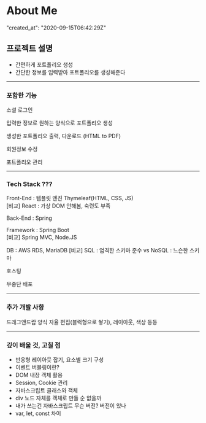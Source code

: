 # About Me

"created_at": "2020-09-15T06:42:29Z"

## 프로젝트 설명

- 간편하게 포트폴리오 생성
- 간단한 정보를 입력받아 포트폴리오를 생성해준다
  
---

### 포함한 기능

소셜 로그인

입력한 정보로 원하는 양식으로 포트폴리오 생성

생성한 포트폴리오 출력, 다운로드 (HTML to PDF)

회원정보 수정

포트폴리오 관리

---

### Tech Stack ???

Front-End : 템플릿 엔진 Thymeleaf(HTML, CSS, JS)  
[비교] React : 가상 DOM 안해봄, 숙련도 부족

Back-End : Spring

Framework : Spring Boot  
[비교] Spring MVC, Node.JS

DB : AWS RDS, MariaDB
[비교] SQL : 엄격한 스키마 준수 vs NoSQL : 느슨한 스키마

호스팅

무중단 배포

---

### 추가 개발 사항

드래그앤드랍 양식 자율 편집(블럭형으로 쌓기), 레이아웃, 색상 등등

---

### 깊이 배울 것, 고칠 점

- 반응형 레이아웃 잡기, 요소별 크기 구성
- 이벤트 버블링이란?
- DOM 내장 객체 활용
- Session, Cookie 관리
- 자바스크립트 클래스와 객체
- div 노드 자체를 객체로 만들 순 없을까
- 내가 쓰는건 자바스크립트 무슨 버전? 버전이 있나
- var, let, const 차이